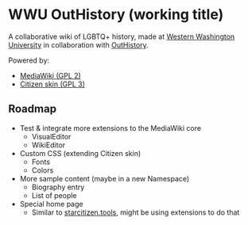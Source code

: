 # WWU OutHistory (working title)

A collaborative wiki of LGBTQ+ history, made at [Western Washington University](https://wwu.edu) in collaboration with [OutHistory](https://outhistory.org).

Powered by:
* [MediaWiki (GPL 2)](https://github.com/wikimedia/mediawiki)
* [Citizen skin (GPL 3)](https://github.com/StarCitizenTools/mediawiki-skins-Citizen)

## Roadmap

- Test & integrate more extensions to the MediaWiki core
    - VisualEditor
    - WikiEditor
- Custom CSS (extending Citizen skin)
    - Fonts
    - Colors
- More sample content (maybe in a new Namespace)
    - Biography entry
    - List of people
- Special home page
    - Similar to [starcitizen.tools](https://starcitizen.tools/), might be using extensions to do that